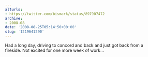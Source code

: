 ```yaml
---
alturls:
- https://twitter.com/bismark/status/897907472
archive:
- 2008-08
date: '2008-08-25T05:14:50+00:00'
slug: '1219641290'
---
```


Had a long day, driving to concord and back and just got back from a fireside. Not excited for one more week of work...

